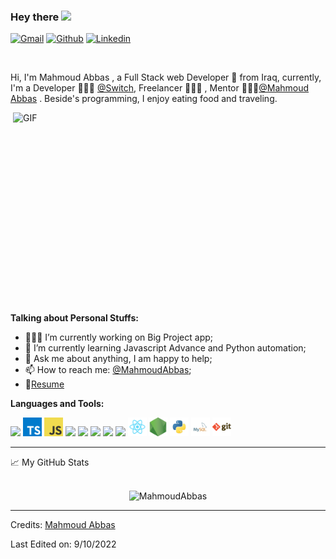 ### Hey there <img src="https://media.giphy.com/media/hvRJCLFzcasrR4ia7z/giphy.gif" width="25px">

[![Gmail](https://img.shields.io/badge/-Gmail-red?style=flat&logo=gmail&logoColor=white)](mahmoud.ud@gmail.com)
[![Github](https://img.shields.io/badge/-Github-000?style=flat&logo=Github&logoColor=white)](https://github.com/M98abas)
[![Linkedin](https://img.shields.io/badge/-LinkedIn-blue?style=flat&logo=Linkedin&logoColor=white)](https://www.linkedin.com/in/mahmoud-abbas-9039ba180)

<br />

Hi, I'm Mahmoud Abbas , a Full Stack web Developer 🚀 from Iraq, currently, I'm a Developer 🙍🏽‍♂️ [@Switch](https://switch.com.iq/en/home-2), Freelancer 👨🏽‍💻 , Mentor 👨🏽‍💼[@Mahmoud Abbas](https://github.com/M98abas) . Beside's programming, I enjoy eating food and traveling.

  <img align="right" alt="GIF" src="https://github.com/abhisheknaiidu/abhisheknaiidu/blob/master/code.gif?raw=true" width="500" height="320" />
  
**Talking about Personal Stuffs:**

- 👨🏽‍💻 I’m currently working on Big Project app;
- 🌱 I’m currently learning Javascript Advance and Python automation;
- 💬 Ask me about anything, I am happy to help;
- 📫 How to reach me: [@MahmoudAbbas](https://github.com/M98abas);
- 📝[Resume](https://drive.google.com/file/d/1waqxsblyARZ_KtihhEDvYxceKf899DiQ/view)

**Languages and Tools:**

<code><img width="30" src="https://www.vectorlogo.zone/logos/docker/docker-ar21.svg"></code>
<code><img height="30" src="https://raw.githubusercontent.com/github/explore/80688e429a7d4ef2fca1e82350fe8e3517d3494d/topics/typescript/typescript.png"></code>
<code><img height="30" src="https://raw.githubusercontent.com/github/explore/80688e429a7d4ef2fca1e82350fe8e3517d3494d/topics/javascript/javascript.png"></code>
<code><img width="30" src="https://www.vectorlogo.zone/logos/golang/golang-ar21.svg"></code>
<code><img width="30" src="https://www.vectorlogo.zone/logos/postgresql/postgresql-ar21.svg"></code>
<code><img width="30" src="https://www.vectorlogo.zone/logos/expressjs/expressjs-ar21.svg"></code>
<code><img width="30" src="https://www.vectorlogo.zone/logos/djangoproject/djangoproject-ar21.svg"></code>
<code><img width="30" src="https://www.vectorlogo.zone/logos/yarnpkg/yarnpkg-ar21.svg"></code>
<code><img height="30" src="https://raw.githubusercontent.com/github/explore/80688e429a7d4ef2fca1e82350fe8e3517d3494d/topics/react/react.png"></code>
<code><img height="30" src="https://raw.githubusercontent.com/github/explore/80688e429a7d4ef2fca1e82350fe8e3517d3494d/topics/nodejs/nodejs.png"></code>
<code><img height="30" src="https://raw.githubusercontent.com/github/explore/80688e429a7d4ef2fca1e82350fe8e3517d3494d/topics/python/python.png"></code>
<code><img height="30" src="https://raw.githubusercontent.com/github/explore/80688e429a7d4ef2fca1e82350fe8e3517d3494d/topics/mysql/mysql.png"></code>
<code><img height="30" src="https://raw.githubusercontent.com/github/explore/80688e429a7d4ef2fca1e82350fe8e3517d3494d/topics/git/git.png"></code>

---

<div>
<summary>📈 My GitHub Stats</summary>
<br />
<p align="center"> <img src="https://github-readme-stats.vercel.app/api?username=M98abas&show_icons=true&theme=gotham" alt="MahmoudAbbas" />
</div>

---

Credits: [Mahmoud Abbas](https://github.com/M98abas)

Last Edited on: 9/10/2022
